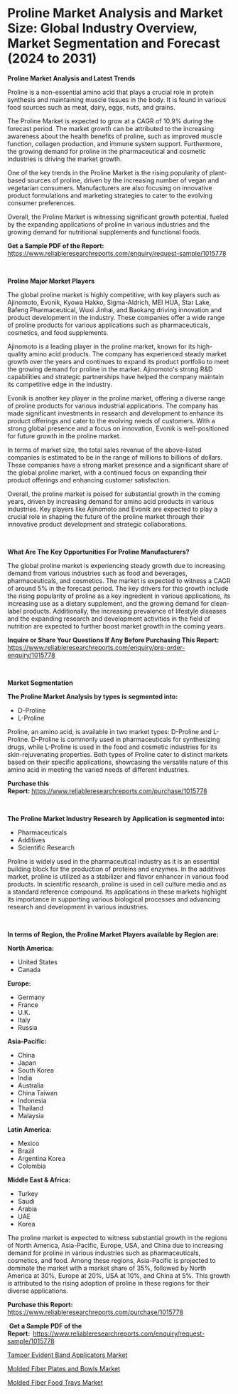 <p><h1>Proline Market Analysis and Market Size: Global Industry Overview, Market Segmentation and Forecast (2024 to 2031)</h1></p><p><strong>Proline Market Analysis and Latest Trends</strong></p>
<p><p>Proline is a non-essential amino acid that plays a crucial role in protein synthesis and maintaining muscle tissues in the body. It is found in various food sources such as meat, dairy, eggs, nuts, and grains.</p><p>The Proline Market is expected to grow at a CAGR of 10.9% during the forecast period. The market growth can be attributed to the increasing awareness about the health benefits of proline, such as improved muscle function, collagen production, and immune system support. Furthermore, the growing demand for proline in the pharmaceutical and cosmetic industries is driving the market growth.</p><p>One of the key trends in the Proline Market is the rising popularity of plant-based sources of proline, driven by the increasing number of vegan and vegetarian consumers. Manufacturers are also focusing on innovative product formulations and marketing strategies to cater to the evolving consumer preferences.</p><p>Overall, the Proline Market is witnessing significant growth potential, fueled by the expanding applications of proline in various industries and the growing demand for nutritional supplements and functional foods.</p></p>
<p><strong>Get a Sample PDF of the Report:&nbsp;</strong> <a href="https://www.reliableresearchreports.com/enquiry/request-sample/1015778">https://www.reliableresearchreports.com/enquiry/request-sample/1015778</a></p>
<p>&nbsp;</p>
<p><strong>Proline Major Market Players</strong></p>
<p><p>The global proline market is highly competitive, with key players such as Ajinomoto, Evonik, Kyowa Hakko, Sigma-Aldrich, MEI HUA, Star Lake, Bafeng Pharmaceutical, Wuxi Jinhai, and Baokang driving innovation and product development in the industry. These companies offer a wide range of proline products for various applications such as pharmaceuticals, cosmetics, and food supplements.</p><p>Ajinomoto is a leading player in the proline market, known for its high-quality amino acid products. The company has experienced steady market growth over the years and continues to expand its product portfolio to meet the growing demand for proline in the market. Ajinomoto's strong R&D capabilities and strategic partnerships have helped the company maintain its competitive edge in the industry.</p><p>Evonik is another key player in the proline market, offering a diverse range of proline products for various industrial applications. The company has made significant investments in research and development to enhance its product offerings and cater to the evolving needs of customers. With a strong global presence and a focus on innovation, Evonik is well-positioned for future growth in the proline market.</p><p>In terms of market size, the total sales revenue of the above-listed companies is estimated to be in the range of millions to billions of dollars. These companies have a strong market presence and a significant share of the global proline market, with a continued focus on expanding their product offerings and enhancing customer satisfaction.</p><p>Overall, the proline market is poised for substantial growth in the coming years, driven by increasing demand for amino acid products in various industries. Key players like Ajinomoto and Evonik are expected to play a crucial role in shaping the future of the proline market through their innovative product development and strategic collaborations.</p></p>
<p>&nbsp;</p>
<p><strong>What Are The Key Opportunities For Proline Manufacturers?</strong></p>
<p><p>The global proline market is experiencing steady growth due to increasing demand from various industries such as food and beverages, pharmaceuticals, and cosmetics. The market is expected to witness a CAGR of around 5% in the forecast period. The key drivers for this growth include the rising popularity of proline as a key ingredient in various applications, its increasing use as a dietary supplement, and the growing demand for clean-label products. Additionally, the increasing prevalence of lifestyle diseases and the expanding research and development activities in the field of nutrition are expected to further boost market growth in the coming years.</p></p>
<p><strong>Inquire or Share Your Questions If Any Before Purchasing This Report:</strong> <a href="https://www.reliableresearchreports.com/enquiry/pre-order-enquiry/1015778">https://www.reliableresearchreports.com/enquiry/pre-order-enquiry/1015778</a></p>
<p>&nbsp;</p>
<p><strong>Market Segmentation</strong></p>
<p><strong>The Proline Market Analysis by types is segmented into:</strong></p>
<p><ul><li>D-Proline</li><li>L-Proline</li></ul></p>
<p><p>Proline, an amino acid, is available in two market types: D-Proline and L-Proline. D-Proline is commonly used in pharmaceuticals for synthesizing drugs, while L-Proline is used in the food and cosmetic industries for its skin-rejuvenating properties. Both types of Proline cater to distinct markets based on their specific applications, showcasing the versatile nature of this amino acid in meeting the varied needs of different industries.</p></p>
<p><strong>Purchase this Report:&nbsp;</strong><a href="https://www.reliableresearchreports.com/purchase/1015778">https://www.reliableresearchreports.com/purchase/1015778</a></p>
<p>&nbsp;</p>
<p><strong>The Proline Market Industry Research by Application is segmented into:</strong></p>
<p><ul><li>Pharmaceuticals</li><li>Additives</li><li>Scientific Research</li></ul></p>
<p><p>Proline is widely used in the pharmaceutical industry as it is an essential building block for the production of proteins and enzymes. In the additives market, proline is utilized as a stabilizer and flavor enhancer in various food products. In scientific research, proline is used in cell culture media and as a standard reference compound. Its applications in these markets highlight its importance in supporting various biological processes and advancing research and development in various industries.</p></p>
<p>&nbsp;</p>
<p><strong>In terms of Region, the Proline Market Players available by Region are:</strong></p>
<p>
    <p> <strong> North America: </strong>
        <ul>
            <li>United States</li>
            <li>Canada</li>
        </ul>
        </p> 
    <p> <strong> Europe: </strong>
        <ul>
            <li>Germany</li>
            <li>France</li>
            <li>U.K.</li>
            <li>Italy</li>
            <li>Russia</li>
        </ul>
        </p> 
    <p> <strong> Asia-Pacific: </strong>
        <ul>
            <li>China</li>
            <li>Japan</li>
            <li>South Korea</li>
            <li>India</li>
            <li>Australia</li>
            <li>China Taiwan</li>
            <li>Indonesia</li>
            <li>Thailand</li>
            <li>Malaysia</li>
        </ul>
        </p> 
    <p> <strong> Latin America: </strong>
        <ul>
            <li>Mexico</li>
            <li>Brazil</li>
            <li>Argentina Korea</li>
            <li>Colombia</li>
        </ul>
        </p> 
    <p> <strong> Middle East & Africa: </strong>
        <ul>
            <li>Turkey</li>
            <li>Saudi</li>
            <li>Arabia</li>
            <li>UAE</li>
            <li>Korea</li>
        </ul>
    </p>
    </p>
<p><p>The proline market is expected to witness substantial growth in the regions of North America, Asia-Pacific, Europe, USA, and China due to increasing demand for proline in various industries such as pharmaceuticals, cosmetics, and food. Among these regions, Asia-Pacific is projected to dominate the market with a market share of 35%, followed by North America at 30%, Europe at 20%, USA at 10%, and China at 5%. This growth is attributed to the rising adoption of proline in these regions for their diverse applications.</p></p>
<p><strong>Purchase this Report: </strong><a href="https://www.reliableresearchreports.com/purchase/1015778">https://www.reliableresearchreports.com/purchase/1015778</a></p>
<p>&nbsp;<strong>Get a Sample PDF of the Report:&nbsp;&nbsp;</strong><a href="https://www.reliableresearchreports.com/enquiry/request-sample/1015778">https://www.reliableresearchreports.com/enquiry/request-sample/1015778</a></p>
<p><strong></strong></p>
<p><p><a href="https://view.publitas.com/reportprime-1/tamper-evident-band-applicators-market-size-furnishes-valuable-information-encompassing-market-share-market-trends-and-projections-spanning-from-2023-to-2030/">Tamper Evident Band Applicators Market</a></p><p><a href="https://view.publitas.com/reportprime-1/molded-fiber-plates-and-bowls-market-growth-market-trends-covid-19-impact-and-forecasts-for-period-from-2023-2030/">Molded Fiber Plates and Bowls Market</a></p><p><a href="https://view.publitas.com/reportprime-1/molded-fiber-food-trays-market-research-report-unlocks-analysis-on-the-market-financial-status-market-size-and-market-revenue-upto-2030/">Molded Fiber Food Trays Market</a></p></p>